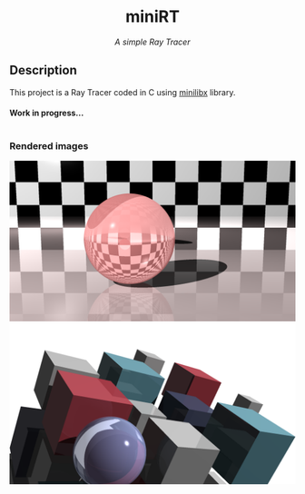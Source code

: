 <h1 align="center">miniRT</h1>


<i><p  align="center" font-type="italic"> A simple Ray Tracer </p></i>

## Description

This project is a Ray Tracer coded in C using [minilibx](https://github.com/42Paris/minilibx-linux) library.

#### Work in progress...

#

### Rendered images

<img src="./rendered-scenes/pink_sphere.png" alt="pink_sphere"/>

<img src="./rendered-scenes/book_cover.png" alt="The Ray Tracer Challange - Book Cover"/>


#